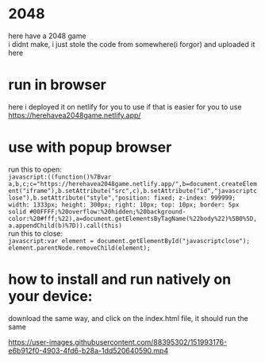 # 2048  
here have a 2048 game  
i didnt make, i just stole the code from somewhere(i forgor) and uploaded it here  
  
# run in browser
here i deployed it on netlify for you to use if that is easier for you to use  
https://herehavea2048game.netlify.app/

# use with popup browser  
run this to open:  
```javascript:((function()%7Bvar a,b,c;c="https://herehavea2048game.netlify.app/",b=document.createElement("iframe"),b.setAttribute("src",c),b.setAttribute("id","javascriptclose"),b.setAttribute("style","position: fixed; z-index: 999999; width: 1333px; height: 300px; right: 10px; top: 10px; border: 5px solid #00FFFF;%20overflow:%20hidden;%20background-color:%20#fff;%22),a=document.getElementsByTagName(%22body%22)%5B0%5D,a.appendChild(b)%7D)).call(this)```  
run this to close:  
```javascript:var element = document.getElementById("javascriptclose"); element.parentNode.removeChild(element);```  
  
# how to install and run natively on your device:  
download the same way, and click on the index.html file, it should run the same

https://user-images.githubusercontent.com/88395302/151993176-e6b912f0-4903-4fd6-b28a-1dd520640590.mp4
